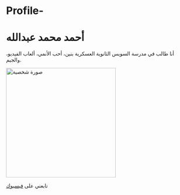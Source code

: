 # Profile-
<!DOCTYPE html><html lang="ar">
<head>
    <meta charset="UTF-8">
    <meta name="viewport" content="width=device-width, initial-scale=1.0">
    <title>Page Title</title>
</head>
<body>
    <!-- عنوان كبير باسمك -->
    <h1>أحمد محمد عبدالله</h1><!-- فقرة تعريفية بسيطة عنك -->
<p>أنا طالب في مدرسة السويس الثانوية العسكرية بنين، أحب الأنمي، ألعاب الفيديو، والجيم.</p>

<!-- صورة من الإنترنت -->
<img src="https://example.com/your-image.jpg" alt="صورة شخصية" width="300">

<!-- لينك لحسابك على فيسبوك -->
<p>تابعني على <a href="https://www.facebook.com/Ahmed Mohamed" target="_blank" rel="noopener">فيسبوك</a></p>

</body>
</html>